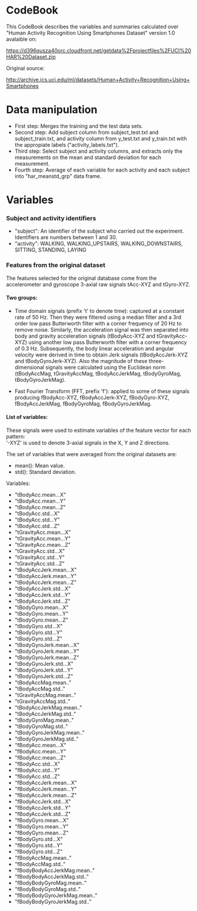 CodeBook
========

This CodeBook describes the variables and summaries calculated over "Human Activity Recognition Using Smartphones Dataset" version 1.0 avalaible on:

https://d396qusza40orc.cloudfront.net/getdata%2Fprojectfiles%2FUCI%20HAR%20Dataset.zip

Original source:

http://archive.ics.uci.edu/ml/datasets/Human+Activity+Recognition+Using+Smartphones


Data manipulation
=================

- First step: Merges the training and the test data sets.
- Second step: Add subject column from subject_test.txt and subject_train.txt, and activity column from y_test.txt and y_train.txt with the appropiate labels ("activity_labels.txt").
- Third step: Select subject and activity columns, and extracts only the measurements on the mean and standard deviation for each measurement.
- Fourth step: Average of each variable for each activity and each subject into "har_meanstd_grp" data frame.


Variables
=========

### Subject and activity identifiers

- "subject": An identifier of the subject who carried out the experiment. Identifiers are numbers between 1 and 30.
- "activity": WALKING, WALKING_UPSTAIRS, WALKING_DOWNSTAIRS, SITTING, STANDING, LAYING

### Features from the original dataset

The features selected for the original database come from the accelerometer and gyroscope 3-axial raw signals tAcc-XYZ and tGyro-XYZ.

#### Two groups:

- Time domain signals (prefix 't' to denote time): captured at a constant rate of 50 Hz. Then they were filtered using a median filter and a 3rd order low pass Butterworth filter with a corner frequency of 20 Hz to remove noise. Similarly, the acceleration signal was then separated into body and gravity acceleration signals (tBodyAcc-XYZ and tGravityAcc-XYZ) using another low pass Butterworth filter with a corner frequency of 0.3 Hz. Subsequently, the body linear acceleration and angular velocity were derived in time to obtain Jerk signals (tBodyAccJerk-XYZ and tBodyGyroJerk-XYZ). Also the magnitude of these three-dimensional signals were calculated using the Euclidean norm (tBodyAccMag, tGravityAccMag, tBodyAccJerkMag, tBodyGyroMag, tBodyGyroJerkMag). 

- Fast Fourier Transform (FFT, prefix 'f'): applied to some of these signals producing fBodyAcc-XYZ, fBodyAccJerk-XYZ, fBodyGyro-XYZ, fBodyAccJerkMag, fBodyGyroMag, fBodyGyroJerkMag.

#### List of variables:

These signals were used to estimate variables of the feature vector for each pattern:  
'-XYZ' is used to denote 3-axial signals in the X, Y and Z directions.

The set of variables that were averaged from the original datasets are: 

- mean(): Mean value.
- std(): Standard deviation.

Variables:

- "tBodyAcc.mean...X"
- "tBodyAcc.mean...Y"
- "tBodyAcc.mean...Z"
- "tBodyAcc.std...X"
- "tBodyAcc.std...Y"
- "tBodyAcc.std...Z"
- "tGravityAcc.mean...X"
- "tGravityAcc.mean...Y"
- "tGravityAcc.mean...Z"
- "tGravityAcc.std...X"
- "tGravityAcc.std...Y"
- "tGravityAcc.std...Z"
- "tBodyAccJerk.mean...X"
- "tBodyAccJerk.mean...Y"
- "tBodyAccJerk.mean...Z"
- "tBodyAccJerk.std...X"
- "tBodyAccJerk.std...Y"
- "tBodyAccJerk.std...Z"
- "tBodyGyro.mean...X"
- "tBodyGyro.mean...Y"
- "tBodyGyro.mean...Z"
- "tBodyGyro.std...X"
- "tBodyGyro.std...Y"
- "tBodyGyro.std...Z"
- "tBodyGyroJerk.mean...X"
- "tBodyGyroJerk.mean...Y"
- "tBodyGyroJerk.mean...Z"
- "tBodyGyroJerk.std...X"
- "tBodyGyroJerk.std...Y"
- "tBodyGyroJerk.std...Z"
- "tBodyAccMag.mean.."
- "tBodyAccMag.std.."
- "tGravityAccMag.mean.."
- "tGravityAccMag.std.."
- "tBodyAccJerkMag.mean.."
- "tBodyAccJerkMag.std.."
- "tBodyGyroMag.mean.."
- "tBodyGyroMag.std.."
- "tBodyGyroJerkMag.mean.."
- "tBodyGyroJerkMag.std.."
- "fBodyAcc.mean...X"
- "fBodyAcc.mean...Y"
- "fBodyAcc.mean...Z"
- "fBodyAcc.std...X"
- "fBodyAcc.std...Y"
- "fBodyAcc.std...Z"
- "fBodyAccJerk.mean...X"
- "fBodyAccJerk.mean...Y"
- "fBodyAccJerk.mean...Z"
- "fBodyAccJerk.std...X"
- "fBodyAccJerk.std...Y"
- "fBodyAccJerk.std...Z"
- "fBodyGyro.mean...X"
- "fBodyGyro.mean...Y"
- "fBodyGyro.mean...Z"
- "fBodyGyro.std...X"
- "fBodyGyro.std...Y"
- "fBodyGyro.std...Z"
- "fBodyAccMag.mean.."
- "fBodyAccMag.std.."
- "fBodyBodyAccJerkMag.mean.."
- "fBodyBodyAccJerkMag.std.."
- "fBodyBodyGyroMag.mean.."
- "fBodyBodyGyroMag.std.."
- "fBodyBodyGyroJerkMag.mean.."
- "fBodyBodyGyroJerkMag.std.."
